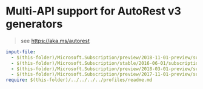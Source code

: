 # Multi-API support for AutoRest v3 generators

> see https://aka.ms/autorest

``` yaml $(enable-multi-api)
input-file:
  - $(this-folder)/Microsoft.Subscription/preview/2018-11-01-preview/subscriptions.json
  - $(this-folder)/Microsoft.Subscription/stable/2016-06-01/subscriptions.json
  - $(this-folder)/Microsoft.Subscription/preview/2018-03-01-preview/subscriptions.json
  - $(this-folder)/Microsoft.Subscription/preview/2017-11-01-preview/subscriptionDefinitions.json
require: $(this-folder)/../../../../profiles/readme.md
```

